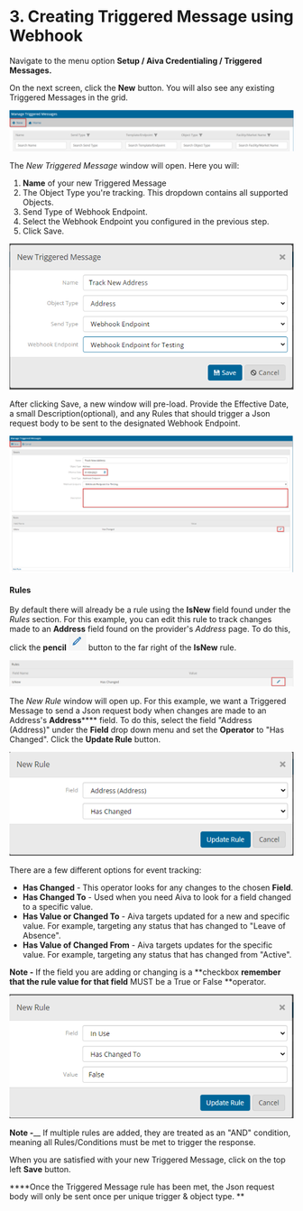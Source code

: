 # 3. Creating Triggered Message using Webhook

Navigate to the menu option **Setup / Aiva Credentialing / Triggered Messages.**

On the next screen, click the **New** button. You will also see any existing Triggered Messages in the grid. 

[![2023-01-09_15_18_11-MD-Staff___Setup___Triggered_Messages.png](../images/2023-01-09%2015_18_11-MD-Staff%20_%20Setup%20_%20Triggered%20Messages.png)](../images/2023-01-09%2015_18_11-MD-Staff%20_%20Setup%20_%20Triggered%20Messages.png)

The  _New Triggered Message_ window will open. Here you will:

  1. **Name** of your new Triggered Message
  2. The Object Type you're tracking. This dropdown contains all supported Objects. 
  3. Send Type of Webhook Endpoint. 
  4. Select the Webhook Endpoint you configured in the previous step.
  5. Click Save. 

[![2023-01-09_14_34_56-MD-Staff___Setup___Triggered_Messages.png](../images/2023-01-09%2014_34_56-MD-Staff%20_%20Setup%20_%20Triggered%20Messages.png)](../images/2023-01-09%2014_34_56-MD-Staff%20_%20Setup%20_%20Triggered%20Messages.png)

After clicking Save, a new window will pre-load. Provide the Effective Date, a small Description(optional), and any Rules that should trigger a Json request body to be sent to the designated Webhook Endpoint.

[![2023-01-09_14_37_35-MD-Staff___Setup___Triggered_Messages.png](../images/2023-01-09%2014_37_35-MD-Staff%20_%20Setup%20_%20Triggered%20Messages.png)](../images/2023-01-09%2014_37_35-MD-Staff%20_%20Setup%20_%20Triggered%20Messages.png)

#### Rules

By default there will already be a rule using the **IsNew** field found under the  _Rules_ section. For this example, you can edit this rule to track changes made to an **Address** field found on the provider's  _Address_ page. To do this, click the **pencil** [![mceclip0.png](../images/mceclip0.png)](../images/mceclip0.png) button to the far right of the **IsNew** rule. 

[![2023-01-09_15_20_51-MD-Staff___Setup___Triggered_Messages.png](../images/2023-01-09%2015_20_51-MD-Staff%20_%20Setup%20_%20Triggered%20Messages.png)](../images/2023-01-09%2015_20_51-MD-Staff%20_%20Setup%20_%20Triggered%20Messages.png)

The  _New Rule_ window will open up. For this example, we want a Triggered Message to send a Json request body when changes are made to an Address's **Address****** field. To do this, select the field "Address (Address)" under the **Field** drop down menu and set the **Operator** to "Has Changed". Click the **Update Rule** button. 

[![2023-01-09_14_43_19-MD-Staff___Setup___Triggered_Messages.png](../images/2023-01-09%2014_43_19-MD-Staff%20_%20Setup%20_%20Triggered%20Messages.png)](../images/2023-01-09%2014_43_19-MD-Staff%20_%20Setup%20_%20Triggered%20Messages.png)

There are a few different options for event tracking:

  * **Has Changed** \- This operator looks for any changes to the chosen **Field**. 
  * **Has Changed To** \- Used when you need Aiva to look for a field changed to a specific value.
  * **Has Value or Changed To** \- Aiva targets updated for a new and specific value. For example, targeting any status that has changed to "Leave of Absence".
  * **Has Value of Changed From** \- Aiva targets updates for the specific value. For example, targeting any status that has changed from "Active".

**Note -** If the field you are adding or changing is a **checkbox **remember that the rule value for that field** MUST be a True or False **operator.

[![2023-01-09_14_46_48-MD-Staff___Setup___Triggered_Messages.png](../images/2023-01-09%2014_46_48-MD-Staff%20_%20Setup%20_%20Triggered%20Messages.png)](../images/2023-01-09%2014_46_48-MD-Staff%20_%20Setup%20_%20Triggered%20Messages.png)

**Note -**__ If multiple rules are added, they are treated as an "AND" condition, meaning all Rules/Conditions must be met to trigger the response.

When you are satisfied with your new Triggered Message, click on the top left **Save** button.

****Once the Triggered Message rule has been met, the Json request body will only be sent once per unique trigger & object type. **

[](https://support.asm-inc.com/hc/en-us/articles/6527040404891-Triggered-Webhooks#)